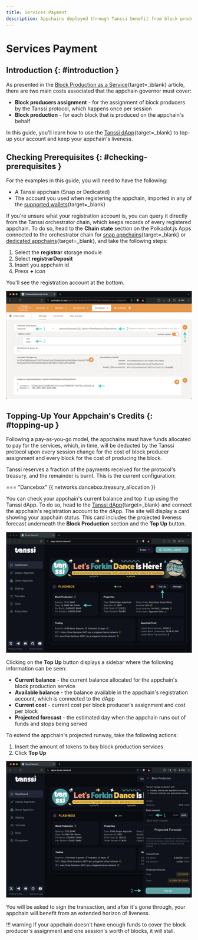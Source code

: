 ```yaml
---
title: Services Payment
description: Appchains deployed through Tanssi benefit from block production services provided by a set of node operators, which are compensated with Tanssi tokens.
---
```


# Services Payment

## Introduction {: #introduction }

As presented in the [Block Production as a Service](/learn/tanssi/technical-features#services-payments){target=_\blank} article, there are two main costs associated that the appchain governor must cover: 

- **Block producers assignment** - for the assignment of block producers by the Tanssi protocol, which happens once per session
- **Block production** - for each block that is produced on the appchain's behalf

In this guide, you'll learn how to use the [Tanssi dApp](https://apps.tanssi.network){target=\_blank} to top-up your account and keep your appchain's liveness.

## Checking Prerequisites {: #checking-prerequisites }

For the examples in this guide, you will need to have the following:

- A Tanssi appchain (Snap or Dedicated)
- The account you used when registering the appchain, imported in any of the [supported wallets](/builders/deploy/dapp/#supported-wallets){target=\_blank}

If you're unsure what your registration account is, you can query it directly from the Tanssi orchestrator chain, which keeps records of every registered appchain. To do so, head to the **Chain state** section on the Polkadot.js Apps connected to the orchestrator chain for [snap appchains](https://polkadot.js.org/apps/?rpc=wss://fraa-flashbox-2607-rpc.a.stagenet.tanssi.network#/chainstate){target=\_blank} or [dedicated appchains](https://polkadot.js.org/apps/?rpc=wss%3A%2F%2Ffraa-dancebox-rpc.a.dancebox.tanssi.network#/chainstate){target=\_blank}, and take the following steps:

1. Select the **registrar** storage module
2. Select **registrarDeposit**
3. Insert you appchain id
4. Press **+** icon

You'll see the registration account at the bottom.

![Locating your registration account](/images/builders/manage/dapp/services-payment/services-payment-1.webp)

## Topping-Up Your Appchain's Credits {: #topping-up }

Following a pay-as-you-go model, the appchains must have funds allocated to pay for the services, which, in time, will be deducted by the Tanssi protocol upon every session change for the cost of block producer assignment and every block for the cost of producing the block.

Tanssi reserves a fraction of the payments received for the protocol's treasury, and the remainder is burnt. This is the current configuration:

=== "Dancebox"
    {{ networks.dancebox.treasury_allocation }}

You can check your appchain's current balance and top it up using the Tanssi dApp. To do so, head to the [Tanssi dApp](https://apps.tanssi.network/){target=\_blank} and connect the appchain's registration account to the dApp. The site will display a card showing your appchain status. This card includes the projected liveness forecast underneath the **Block Production** section and the **Top Up** button.

![Top-up action button in the dApp](/images/builders/manage/dapp/services-payment/services-payment-2.webp)

Clicking on the **Top Up** button displays a sidebar where the following information can be seen:

- **Current balance** - the current balance allocated for the appchain's block production service
- **Available balance** - the balance available in the appchain's registration account, which is connected to the dApp
- **Current cost** - current cost per block producer's assignment and cost per block
- **Projected forecast** - the estimated day when the appchain runs out of funds and stops being served

To extend the appchain's projected runway, take the following actions:

1. Insert the amount of tokens to buy block production services
2. Click **Top Up**

![Top-up sidebar](/images/builders/manage/dapp/services-payment/services-payment-3.webp)

You will be asked to sign the transaction, and after it's gone through, your appchain will benefit from an extended horizon of liveness.

!!! warning
    If your appchain doesn't have enough funds to cover the block producer's assignment and one session's worth of blocks, it will stall.